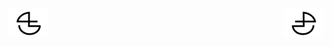 <a href="https://github.com/BlenderCN/blenderTutorial/blob/master/armory_docs/AntiAliasing.md">
  <img src="https://github.com/BlenderCN/blenderTutorial/blob/master/mDrivEngine/blenderpng/logoleft.png" align="left">
</a>
<a href="https://github.com/BlenderCN/blenderTutorial/blob/master/armory_docs/VertexColors.md">
  <img src="https://github.com/BlenderCN/blenderTutorial/blob/master/mDrivEngine/blenderpng/logoright.png" align="right">
</a>

